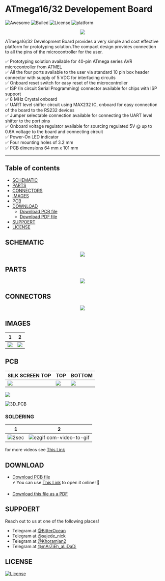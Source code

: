 # **ATmega16/32 Developement Board**
![Awesome](https://cdn.rawgit.com/sindresorhus/awesome/d7305f38d29fed78fa85652e3a63e154dd8e8829/media/badge.svg)
![Builed](https://img.shields.io/azure-devops/build/totodem/8cf3ec0e-d0c2-4fcd-8206-ad204f254a96/2?style=flat)
![License](https://img.shields.io/packagist/l/doctrine/orm)
![platform](https://img.shields.io/badge/Atmega-16%2F32-orange)  

<p align="center">
  <img src="https://user-images.githubusercontent.com/60509979/73697502-f46cf500-46f3-11ea-890c-e181b9283b81.jpg">
</p>

ATmega16/32 Development Board provides a very simple and cost effective platform for prototyping solution.The compact design provides connection to all the pins of the microcontroller for the user.

<span>&#9989;</span> Prototyping solution available for 40-pin ATmega series AVR microcontroller from ATMEL  
<span>&#9989;</span> All the four ports available to the user via standard 10 pin box header connector with supply of 5 VDC for interfacing circuits  
<span>&#9989;</span> Onboard reset switch for easy reset of the microcontroller  
<span>&#9989;</span> ISP (In circuit Serial Programming) connector available for chips with ISP support  
<span>&#9989;</span> 8 MHz Crystal onboard  
<span>&#9989;</span> UART level shifter circuit using MAX232 IC, onboard for easy connection of the board to the RS232 devices  
<span>&#9989;</span> Jumper selectable connection available for connecting the UART level shifter to the port pins  
<span>&#9989;</span> Onboard voltage regulator available for sourcing regulated 5V @ up to 0.6A voltage to the board and connecting circuit  
<span>&#9989;</span> Power-On LED indicator  
<span>&#9989;</span> Four mounting holes of 3.2 mm  
<span>&#9989;</span> PCB dimensions 64 mm x 101 mm  

---
## **Table of contents**
- [SCHEMATIC](#SCHEMATIC)
- [PARTS](#PARTS)
- [CONNECTORS](#CONNECTORS)
- [IMAGES](#IMAGES)
- [PCB](#PCB)
- [DOWNLOAD](#DOWNLOAD)
  - <a href="https://minhaskamal.github.io/DownGit/#/home?url=https://github.com/MaryamSaeedmehr/AVR_DevelopementBoard/blob/master/PCB1.PcbDoc">Download PCB file</a>
  - <a href="https://minhaskamal.github.io/DownGit/#/home?url=https://github.com/MaryamSaeedmehr/AVR_DevelopementBoard/blob/master/DevelopmentBoard.pdf">Download PDF file</a>
- [SUPPOERT](#SUPPOERT)
- [LICENSE](#LICENSE)

## **SCHEMATIC**
<p align="center">
  <img src="https://user-images.githubusercontent.com/60509979/73698629-ed93b180-46f6-11ea-89c8-e4bcfc40483b.png">
</p>

## **PARTS**
<p align="center">
  <img src="https://user-images.githubusercontent.com/60509979/73698727-33e91080-46f7-11ea-86ba-c322a99695f3.png">
</p>

## **CONNECTORS**
<p align="center">
  <img src="https://user-images.githubusercontent.com/60509979/73698838-7c083300-46f7-11ea-9f35-b652afb9476e.png">
</p>

## **IMAGES**

| 1 | 2 |
| - | - |
| <img src="https://www.electronics-lab.com/wp-content/uploads/2015/08/C032.jpg" /> | <img src="https://user-images.githubusercontent.com/60509979/73968354-cde6ce00-492e-11ea-9d54-ec4247f80ab9.jpg" /> |


## **PCB**

| SILK SCREEN TOP | TOP | BOTTOM  |
| --------------- | --- | ------- |
| <img src="https://www.electronics-lab.com/wp-content/uploads/2015/08/SSTOP.png">  | <img src="https://www.electronics-lab.com/wp-content/uploads/2015/08/PCB_top1.png">   | <img src="https://www.electronics-lab.com/wp-content/uploads/2015/08/PCB_bottom1.png">   |
<img src="https://user-images.githubusercontent.com/60509979/73700038-ac050580-46fa-11ea-94bd-fa6cfb009568.png">

![3D_PCB](https://user-images.githubusercontent.com/60509979/73701493-030cd980-46ff-11ea-999a-e6252d83f6e6.gif)


### SOLDERING

| 1   |  2  |
| --- | --- |
| ![2sec](https://user-images.githubusercontent.com/60509979/73782489-6ce0be00-47a7-11ea-9bad-eb3b6031a25e.gif) | ![ezgif com-video-to-gif](https://user-images.githubusercontent.com/60509979/73783102-57b85f00-47a8-11ea-8d0d-16e306b0d434.gif) |  

for more videos see <a href="https://www.aparat.com/v/IBJ4O">This Link</a>


## **DOWNLOAD**

- <a href="https://minhaskamal.github.io/DownGit/#/home?url=https://github.com/MaryamSaeedmehr/AVR_DevelopementBoard/blob/master/PCB1.PcbDoc">Download PCB file</a>  
<span>&#9889;</span> You can use <a href="https://www.altium.com/viewer/">This Link</a>  to open it online!  <span>&#127773;</span>

- <a href="https://minhaskamal.github.io/DownGit/#/home?url=https://github.com/MaryamSaeedmehr/AVR_DevelopementBoard/blob/master/DevelopmentBoard.pdf">Download this file as a PDF</a>


## **SUPPOERT**

Reach out to us at one of the following places!

- Telegram at <a href="https://t.me/BitterOcean" target="_blank">@BitterOcean</a>
- Telegram at <a href="https://t.me/sajede_nick" target="_blank">@sajede_nick</a>
- Telegram at <a href="https://t.me/Khoramian2" target="_blank">@Khoramian2</a>
- Telegram at <a href="https://t.me/mArZiEh_aLiDaDi" target="_blank">@mArZiEh_aLiDaDi</a>


## **LICENSE**

[![License](https://img.shields.io/:license-mit-blue.svg?style=flat-square)](http://badges.mit-license.org)
